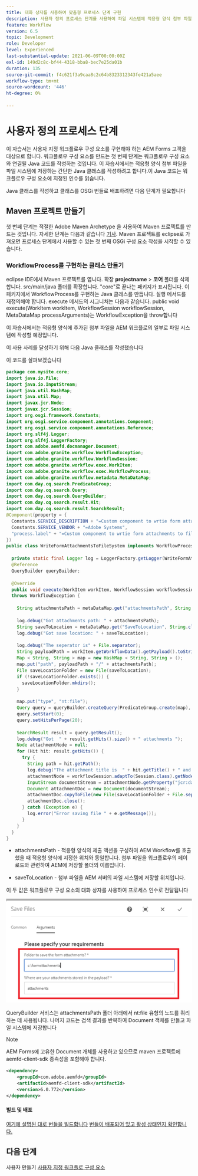 ```yaml
---
title: 대화 상자를 사용하여 맞춤형 프로세스 단계 구현
description: 사용자 정의 프로세스 단계를 사용하여 파일 시스템에 적응형 양식 첨부 파일 작성
feature: Workflow
version: 6.5
topic: Development
role: Developer
level: Experienced
last-substantial-update: 2021-06-09T00:00:00Z
exl-id: 149d2c8c-bf44-4318-bba8-bec7e25da01b
duration: 135
source-git-commit: f4c621f3a9caa8c2c64b8323312343fe421a5aee
workflow-type: tm+mt
source-wordcount: '446'
ht-degree: 0%

---
```


# 사용자 정의 프로세스 단계

이 자습서는 사용자 지정 워크플로우 구성 요소를 구현해야 하는 AEM Forms 고객을 대상으로 합니다. 워크플로우 구성 요소를 만드는 첫 번째 단계는 워크플로우 구성 요소와 연결될 Java 코드를 작성하는 것입니다. 이 자습서에서는 적응형 양식 첨부 파일을 파일 시스템에 저장하는 간단한 Java 클래스를 작성하려고 합니다.이 Java 코드는 워크플로우 구성 요소에 지정된 인수를 읽습니다.

Java 클래스를 작성하고 클래스를 OSGi 번들로 배포하려면 다음 단계가 필요합니다

## Maven 프로젝트 만들기

첫 번째 단계는 적절한 Adobe Maven Archetype 을 사용하여 Maven 프로젝트를 만드는 것입니다. 자세한 단계는 다음과 같습니다 [기사](https://experienceleague.adobe.com/docs/experience-manager-learn/forms/creating-your-first-osgi-bundle/create-your-first-osgi-bundle.html). Maven 프로젝트를 eclipse로 가져오면 프로세스 단계에서 사용할 수 있는 첫 번째 OSGi 구성 요소 작성을 시작할 수 있습니다.


### WorkflowProcess를 구현하는 클래스 만들기

eclipse IDE에서 Maven 프로젝트를 엽니다. 확장 **projectname** > **코어** 폴더를 삭제합니다. src/main/java 폴더를 확장합니다. &quot;core&quot;로 끝나는 패키지가 표시됩니다. 이 패키지에서 WorkflowProcess를 구현하는 Java 클래스를 만듭니다. 실행 메서드를 재정의해야 합니다. execute 메서드의 시그니처는 다음과 같습니다. public void execute(WorkItem workItem, WorkflowSession workflowSession, MetaDataMap processArguments)는 WorkflowException을 throw합니다

이 자습서에서는 적응형 양식에 추가된 첨부 파일을 AEM 워크플로의 일부로 파일 시스템에 작성할 예정입니다.

이 사용 사례를 달성하기 위해 다음 Java 클래스를 작성했습니다

이 코드를 살펴보겠습니다

```java
package com.mysite.core;
import java.io.File;
import java.io.InputStream;
import java.util.HashMap;
import java.util.Map;
import javax.jcr.Node;
import javax.jcr.Session;
import org.osgi.framework.Constants;
import org.osgi.service.component.annotations.Component;
import org.osgi.service.component.annotations.Reference;
import org.slf4j.Logger;
import org.slf4j.LoggerFactory;
import com.adobe.aemfd.docmanager.Document;
import com.adobe.granite.workflow.WorkflowException;
import com.adobe.granite.workflow.WorkflowSession;
import com.adobe.granite.workflow.exec.WorkItem;
import com.adobe.granite.workflow.exec.WorkflowProcess;
import com.adobe.granite.workflow.metadata.MetaDataMap;
import com.day.cq.search.PredicateGroup;
import com.day.cq.search.Query;
import com.day.cq.search.QueryBuilder;
import com.day.cq.search.result.Hit;
import com.day.cq.search.result.SearchResult;
@Component(property = {
  Constants.SERVICE_DESCRIPTION + "=Custom component to wrtie form attachments to file system",
  Constants.SERVICE_VENDOR + "=Adobe Systems",
  "process.label" + "=Custom component to wrtie form attachments to file system"
})
public class WriteFormAttachmentsToFileSystem implements WorkflowProcess {

  private static final Logger log = LoggerFactory.getLogger(WriteFormAttachmentsToFileSystem.class);
  @Reference
  QueryBuilder queryBuilder;

  @Override
  public void execute(WorkItem workItem, WorkflowSession workflowSession, MetaDataMap metaDataMap)
  throws WorkflowException {

    String attachmentsPath = metaDataMap.get("attachmentsPath", String.class);

    log.debug("Got attachments path: " + attachmentsPath);
    String saveToLocation = metaDataMap.get("SaveToLocation", String.class);
    log.debug("Got save location: " + saveToLocation);

    log.debug("The seperator is" + File.separator);
    String payloadPath = workItem.getWorkflowData().getPayload().toString();
    Map < String, String > map = new HashMap < String, String > ();
    map.put("path", payloadPath + "/" + attachmentsPath);
    File saveLocationFolder = new File(saveToLocation);
    if (!saveLocationFolder.exists()) {
      saveLocationFolder.mkdirs();
    }

    map.put("type", "nt:file");
    Query query = queryBuilder.createQuery(PredicateGroup.create(map), workflowSession.adaptTo(Session.class));
    query.setStart(0);
    query.setHitsPerPage(20);

    SearchResult result = query.getResult();
    log.debug("Got  " + result.getHits().size() + " attachments ");
    Node attachmentNode = null;
    for (Hit hit: result.getHits()) {
      try {
        String path = hit.getPath();
        log.debug("The attachment title is  " + hit.getTitle() + " and the attachment path is  " + path);
        attachmentNode = workflowSession.adaptTo(Session.class).getNode(path + "/jcr:content");
        InputStream documentStream = attachmentNode.getProperty("jcr:data").getBinary().getStream();
        Document attachmentDoc = new Document(documentStream);
        attachmentDoc.copyToFile(new File(saveLocationFolder + File.separator + hit.getTitle()));
        attachmentDoc.close();
      } catch (Exception e) {
        log.error("Error saving file " + e.getMessage());
      }
    }
  }
}
```


* attachmentsPath - 적응형 양식의 제출 액션을 구성하여 AEM Workflow를 호출했을 때 적응형 양식에 지정한 위치와 동일합니다. 첨부 파일을 워크플로우의 페이로드와 관련하여 AEM에 저장할 폴더의 이름입니다.

* saveToLocation - 첨부 파일을 AEM 서버의 파일 시스템에 저장할 위치입니다.

이 두 값은 워크플로우 구성 요소의 대화 상자를 사용하여 프로세스 인수로 전달됩니다

![프로세스 단계](assets/custom-workflow-component.png)

QueryBuilder 서비스는 attachmentsPath 폴더 아래에서 nt:file 유형의 노드를 쿼리하는 데 사용됩니다. 나머지 코드는 검색 결과를 반복하여 Document 객체를 만들고 파일 시스템에 저장합니다


>[!NOTE]
>
>AEM Forms에 고유한 Document 개체를 사용하고 있으므로 maven 프로젝트에 aemfd-client-sdk 종속성을 포함해야 합니다.

```xml
<dependency>
    <groupId>com.adobe.aemfd</groupId>
    <artifactId>aemfd-client-sdk</artifactId>
    <version>6.0.772</version>
</dependency>
```

#### 빌드 및 배포

[여기에 설명된 대로 번들을 빌드합니다](https://experienceleague.adobe.com/docs/experience-manager-learn/forms/creating-your-first-osgi-bundle/create-your-first-osgi-bundle.html)
[번들이 배포되어 있고 활성 상태인지 확인합니다.](http://localhost:4502/system/console/bundles)

## 다음 단계

사용자 만들기 [사용자 지정 워크플로 구성 요소](./custom-workflow-component.md)

